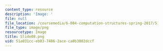 ```yaml
---
content_type: resource
description: 'Image: '
file: null
file_location: /coursemedia/6-004-computation-structures-spring-2017/51a031cceb0374062aceca0b3802dccf_Slide08.png
file_type: image/png
resourcetype: Image
title: Slide08.png
uid: 51a031cc-eb03-7406-2ace-ca0b3802dccf
---
```

